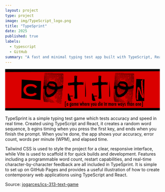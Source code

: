 ```yaml
---
layout: project
type: project
image: img/TypeScript_logo.png
title: "TypeSprint"
date: 2025
published: true
labels:
  - typescript
  - GitHub
summary: "A fast and minimal typing test app built with TypeScript, React, Vite, and Tailwind CSS that generates random words and records completion time, WPM, accuracy, and errors."
---
```


<img class="img-fluid" src="../img/cotton/cotton-header.png">

TypeSprint is a simple typing test game which tests accuracy and speed in real time. Created using TypeScript and React, it creates a random word sequence, b
egins timing when you press the first key, and ends when you finish the prompt. When you're done, the app shows your accuracy, error count, words per minute (WPM), and elapsed time.

Tailwind CSS is used to style the project for a clear, responsive interface, while Vite is used to scaffold it for quick builds and development. Features including a programmable word count, restart capabilities, and real-time character-by-character feedback are all included in TypeSprint. It is simple to set up on GitHub Pages and provides a useful illustration of how to create contemporary web applications using TypeScript and React.

Source: <a href="https://github.com/jogarces/ics-313-text-game"><i class="large github icon "></i>jogarces/ics-313-text-game</a>
